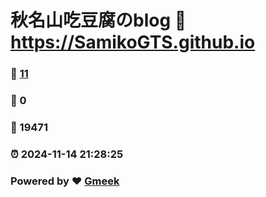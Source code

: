 # 秋名山吃豆腐のblog :link: https://SamikoGTS.github.io 
### :page_facing_up: [11](https://SamikoGTS.github.io/tag.html) 
### :speech_balloon: 0 
### :hibiscus: 19471 
### :alarm_clock: 2024-11-14 21:28:25 
### Powered by :heart: [Gmeek](https://github.com/Meekdai/Gmeek)
